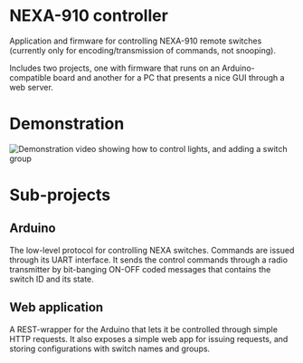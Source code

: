 # NEXA-910 controller
Application and firmware for controlling NEXA-910 remote switches (currently only for encoding/transmission of commands, not snooping).

Includes two projects, one with firmware that runs on an Arduino-compatible board and another for a PC that presents a nice GUI through a web server.


# Demonstration
![Demonstration video showing how to control lights, and adding a switch group](./demonstration.gif)


# Sub-projects
## Arduino
The low-level protocol for controlling NEXA switches. Commands are issued through its UART interface. It sends the control commands through a radio transmitter by bit-banging ON-OFF coded messages that contains the switch ID and its state.

## Web application
A REST-wrapper for the Arduino that lets it be controlled through simple HTTP requests. It also exposes a simple web app for issuing requests, and storing configurations with switch names and groups.
